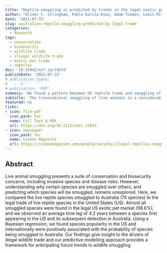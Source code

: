 ```yaml
---
title: "Reptile smuggling is predicted by trends in the legal exotic pet trade"
author: "Oliver C. Stringham, Pablo García‐Díaz, Adam Toomes, Lewis Mitchell, Joshua Ross, Phillip Cassey"
date: '2021-07-15'
slug: australian-reptile-smuggling-predicted-by-legal-trade
categories: 
  - Research
tags:
  - conservation
  - biosecurity
  - wildlife trade
  - illegal wildlife trade
  - exotic pet trade
  - reptiles
doi: '10.32942/osf.io/t42fd'
publishDate: '2021-07-15'
# publication_types:
#   - '2'
# publication: 'PDF'
summary: 'We found a pattern between US reptile trade and smuggling of live reptiles to Australia. Almost all species smuggled to Aus are legal in US trade and are popular We compared illegal smuggling of reptiles into Australia to the legal pet trade of reptiles in the US. We provide the first empirical risk watch-list for desirable reptile species being trafficked into Australia. Our findings give insight into the drivers of illegal wildlife trade and our approach provides a framework for anticipating future trends in wildlife smuggling.'
subtitle: 'The transnational smuggling of live animals is a considerable threat to biodiversity conservation, environmental biosecurity, animal welfare and human health and wellbeing. Understanding which species are smuggled is understudied due to the occluded nature of the illegal trade. We compared illegal smuggling of reptiles into Australia to the legal pet trade of reptiles in the US. Both countries share common cultural values, but have very different laws in relation to the animal trade, where the US imposes little to no regulations while Australia bans the import and trade of all non-native species. We found that almost every species smuggled to Australia is found legally in the US trade and on average took about 6 six years from first appearing in the US trade to be smuggled to Australia. The popularity of a species in the US, and internationally, was associated with the likelihood that a species would be smuggled into Australia. We suggest that the US and other Western countries influence Australian desire for illegal reptile species. We provide the first empirical risk watch-list for desirable reptile species being trafficked into Australia. Our findings give insight into the drivers of illegal wildlife trade and our approach provides a framework for anticipating future trends in wildlife smuggling.'
featured: no
links:
- icon: file-pdf
  icon_pack: fas
  name: Full Text & PDF
  url: https://doi.org/10.1111/conl.12833
- icon: newspaper
  icon_pack: far
  name: Cosmos Magazine
  url: https://cosmosmagazine.com/people/society/illegal-reptiles-smuggled-australia-us/
---
```


## Abstract

Live animal smuggling presents a suite of conservation and biosecurity concerns, including invasive species and disease risks. However, understanding why certain species are smuggled over others, and predicting which species will be smuggled, remains unexplored. Here, we compared the live reptile species smuggled to Australia (75 species) to the legal trade of live reptile species in the United States (US). Almost all smuggled species were found in the legal US exotic pet market (98.6%), and we observed an average time lag of 4.2 years between a species first appearing in the US and its subsequent detection in Australia. Using a Bayesian regression, we found species popularity in the US and internationally were positively associated with the probability of species being smuggled to Australia. Our findings give insight to the drivers of illegal wildlife trade and our predictive modelling approach provides a framework for anticipating future trends in wildlife smuggling. 